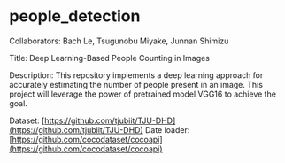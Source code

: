 # people_detection

Collaborators: Bach Le, Tsugunobu Miyake, Junnan Shimizu

Title: Deep Learning-Based People Counting in Images

Description: This repository implements a deep learning approach for accurately estimating the number of people present in an image. This project will leverage the power of pretrained model VGG16 to achieve the goal.

Dataset: [https://github.com/tjubiit/TJU-DHD](https://github.com/tjubiit/TJU-DHD)
Date loader: [https://github.com/cocodataset/cocoapi](https://github.com/cocodataset/cocoapi)
